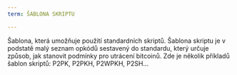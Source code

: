 ```yaml
---
term: ŠABLONA SKRIPTU

---
```

Šablona, která umožňuje použití standardních skriptů. Šablona skriptu je v podstatě malý seznam opkódů sestavený do standardu, který určuje způsob, jak stanovit podmínky pro utrácení bitcoinů. Zde je několik příkladů šablon skriptů: P2PK, P2PKH, P2WPKH, P2SH...